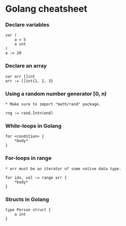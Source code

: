 # Golang cheatsheet

### Declare variables
```
var (
    a = 5
    a int
)
a := 20
```
### Declare an array
```
var arr []int
arr := []int{1, 2, 3}
```

### Using a random number generator [0, n)

`* Make sure to import "math/rand" package.`
```
rng := rand.Intn(end)
```

### While-loops in Golang
```
for <condition> {
    *body*
}
```

### For-loops in range

`* arr must be an iterator of some native data type.`

```
for idx, val := range arr {
    *body*
}
```

### Structs in Golang
```
type Person struct {
    a int
}
```